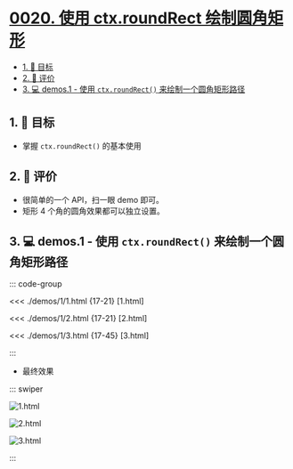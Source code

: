 # [0020. 使用 ctx.roundRect 绘制圆角矩形](https://github.com/Tdahuyou/TNotes.canvas/tree/main/notes/0020.%20%E4%BD%BF%E7%94%A8%20ctx.roundRect%20%E7%BB%98%E5%88%B6%E5%9C%86%E8%A7%92%E7%9F%A9%E5%BD%A2)

<!-- region:toc -->

- [1. 🎯 目标](#1--目标)
- [2. 🫧 评价](#2--评价)
- [3. 💻 demos.1 - 使用 `ctx.roundRect()` 来绘制一个圆角矩形路径](#3--demos1---使用-ctxroundrect-来绘制一个圆角矩形路径)

<!-- endregion:toc -->

## 1. 🎯 目标

- 掌握 `ctx.roundRect()` 的基本使用

## 2. 🫧 评价

- 很简单的一个 API，扫一眼 demo 即可。
- 矩形 4 个角的圆角效果都可以独立设置。

## 3. 💻 demos.1 - 使用 `ctx.roundRect()` 来绘制一个圆角矩形路径

::: code-group

<<< ./demos/1/1.html {17-21} [1.html]

<<< ./demos/1/2.html {17-21} [2.html]

<<< ./demos/1/3.html {17-45} [3.html]

:::

- 最终效果

::: swiper

![1.html](https://cdn.jsdelivr.net/gh/Tdahuyou/imgs@main/2024-10-04-00-47-41.png)

![2.html](https://cdn.jsdelivr.net/gh/Tdahuyou/imgs@main/2024-10-04-00-47-52.png)

![3.html](https://cdn.jsdelivr.net/gh/Tdahuyou/imgs@main/2024-10-04-00-48-02.png)

:::
